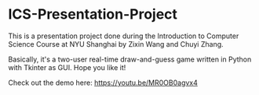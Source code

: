 # ICS-Presentation-Project

This is a presentation project done during the Introduction to Computer Science Course at NYU Shanghai by Zixin Wang and Chuyi Zhang.

Basically, it's a two-user real-time draw-and-guess game written in Python with Tkinter as GUI. Hope you like it!

Check out the demo here: https://youtu.be/MR0OB0agvx4
